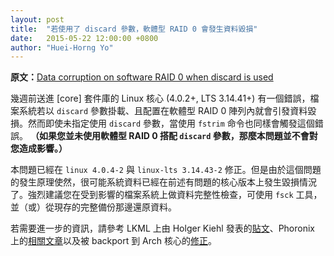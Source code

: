 ```yaml
---
layout: post
title:  "若使用了 discard 參數，軟體型 RAID 0 會發生資料毀損"
date:   2015-05-22 12:00:00 +0800
author: "Huei-Horng Yo"
---
```


**原文：**[Data corruption on software RAID 0 when discard is used](https://www.archlinux.org/news/data-corruption-on-software-raid-0-when-discard-is-used/)

幾週前送進 [core] 套件庫的 Linux 核心 (4.0.2+, LTS 3.14.41+) 有一個錯誤，檔案系統若以 `discard` 參數掛載、且配置在軟體型 RAID 0 陣列內就會引發資料毀損。然而即使未指定使用 `discard` 參數，當使用 `fstrim` 命令也同樣會觸發這個錯誤。 **（如果您並未使用軟體型 RAID 0 搭配 `discard` 參數，那麼本問題並不會對您造成影響。）**

本問題已經在 `linux 4.0.4-2` 與 `linux-lts 3.14.43-2` 修正。但是由於這個問題的發生原理使然，很可能系統資料已經在前述有問題的核心版本上發生毀損情況了。強烈建議您在受到影響的檔案系統上做資料完整性檢查，可使用 `fsck` 工具，並（或）從現存的完整備份那邊還原資料。

若需要進一步的資訊，請參考 LKML 上由 Holger Kiehl 發表的[貼文](https://lkml.org/lkml/2015/5/21/167)、Phoronix 上的[相關文章](http://www.phoronix.com/scan.php?page=news_item&px=Linux-4-EXT4-RAID-Issue-Found)以及被 backport 到 Arch 核心的[修正](http://git.neil.brown.name/?p=md.git;a=commitdiff;h=a81157768a00e8cf8a7b43b5ea5cac931262374f)。
